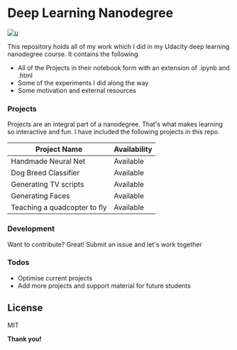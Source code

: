 # Deep Learning Nanodegree

[![u](https://upload.wikimedia.org/wikipedia/commons/3/3b/Udacity_logo.png)](https://in.udacity.com/course/deep-le…)

This repository holds all of my work which I did in my Udacity deep learning nanodegree course. It contains the following

  - All of the Projects in their notebook form with an extension of .ipynb and .html
  - Some of the experiments I did along the way
  - Some motivation and external resources


### Projects

Projects are an integral part of a nanodegree. That's what makes learning so interactive and fun. I have included the following projects in this repo.

| Project Name | Availability |
| ------ | ------ |
| Handmade Neural Net | Available |
| Dog Breed Classifier | Available |
| Generating TV scripts | Available |
| Generating Faces | Available |
| Teaching a quadcopter to fly | Available |



### Development

Want to contribute? Great!
Submit an issue and let's work together

### Todos

 - Optimise current projects
 - Add more projects and support material for future students

License
----

MIT


**Thank you!**

